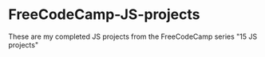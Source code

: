 # FreeCodeCamp-JS-projects
These are my completed JS projects from the FreeCodeCamp series "15 JS projects"
